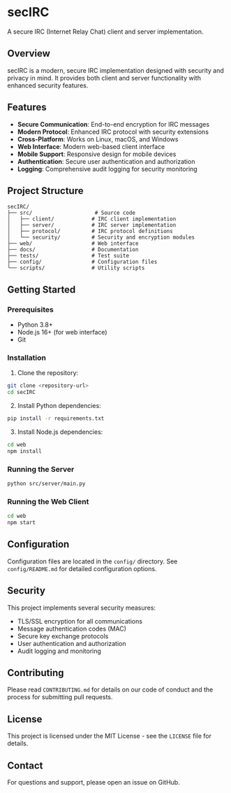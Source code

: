 # secIRC

A secure IRC (Internet Relay Chat) client and server implementation.

## Overview

secIRC is a modern, secure IRC implementation designed with security and privacy in mind. It provides both client and server functionality with enhanced security features.

## Features

- **Secure Communication**: End-to-end encryption for IRC messages
- **Modern Protocol**: Enhanced IRC protocol with security extensions
- **Cross-Platform**: Works on Linux, macOS, and Windows
- **Web Interface**: Modern web-based client interface
- **Mobile Support**: Responsive design for mobile devices
- **Authentication**: Secure user authentication and authorization
- **Logging**: Comprehensive audit logging for security monitoring

## Project Structure

```
secIRC/
├── src/                    # Source code
│   ├── client/            # IRC client implementation
│   ├── server/            # IRC server implementation
│   ├── protocol/          # IRC protocol definitions
│   └── security/          # Security and encryption modules
├── web/                   # Web interface
├── docs/                  # Documentation
├── tests/                 # Test suite
├── config/                # Configuration files
└── scripts/               # Utility scripts
```

## Getting Started

### Prerequisites

- Python 3.8+
- Node.js 16+ (for web interface)
- Git

### Installation

1. Clone the repository:
```bash
git clone <repository-url>
cd secIRC
```

2. Install Python dependencies:
```bash
pip install -r requirements.txt
```

3. Install Node.js dependencies:
```bash
cd web
npm install
```

### Running the Server

```bash
python src/server/main.py
```

### Running the Web Client

```bash
cd web
npm start
```

## Configuration

Configuration files are located in the `config/` directory. See `config/README.md` for detailed configuration options.

## Security

This project implements several security measures:

- TLS/SSL encryption for all communications
- Message authentication codes (MAC)
- Secure key exchange protocols
- User authentication and authorization
- Audit logging and monitoring

## Contributing

Please read `CONTRIBUTING.md` for details on our code of conduct and the process for submitting pull requests.

## License

This project is licensed under the MIT License - see the `LICENSE` file for details.

## Contact

For questions and support, please open an issue on GitHub.
